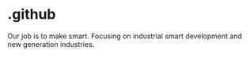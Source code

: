 # .github
Our job is to make smart. Focusing on industrial smart development and new generation industries.
